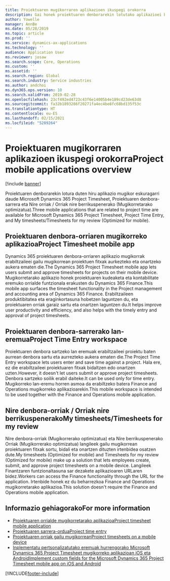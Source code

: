 ```yaml
---
title: Proiektuaren mugikorraren aplikazioen ikuspegi orokorra
description: Gai honek proiektuaren denborarekin lotutako aplikazioei buruzko informazio orokorra eskaintzen du Microsoft Dynamics 365 Project Timesheet, Proiektuaren denbora sarrera eta gailu mugikorrean eskuragarri dauden Nire ordutegiak / Orriak.
author: Yowelle
manager: AnnBe
ms.date: 05/28/2019
ms.topic: article
ms.prod: ''
ms.service: dynamics-ax-applications
ms.technology: ''
audience: Application User
ms.reviewer: josaw
ms.search.scope: Core, Operations
ms.custom: ''
ms.assetid: ''
ms.search.region: Global
ms.search.industry: Service industries
ms.author: andchoi
ms.dyn365.ops.version: 10
ms.search.validFrom: 2019-02-28
ms.openlocfilehash: 23cf492ed4723c43f6e14005b4e189cd23de63d8
ms.sourcegitcommit: fa32b1893286f20271fa4ec4be8fc68bd135f53c
ms.translationtype: HT
ms.contentlocale: eu-ES
ms.lasthandoff: 02/15/2021
ms.locfileid: "5289264"
---
```

# <a name="project-mobile-applications-overview"></a><span data-ttu-id="e94b8-103">Proiektuaren mugikorraren aplikazioen ikuspegi orokorra</span><span class="sxs-lookup"><span data-stu-id="e94b8-103">Project mobile applications overview</span></span>

[!include [banner](../includes/banner.md)]

<span data-ttu-id="e94b8-104">Proiektuaren denborarekin lotura duten hiru aplikazio mugikor eskuragarri daude Microsoft Dynamics 365 Project Timesheet, Proiektuaren denbora-sarrera eta Nire orriak / Orriak nire berrikuspenerako (Mugikorretarako optimizatua).</span><span class="sxs-lookup"><span data-stu-id="e94b8-104">Three mobile applications that are related to project time are available for Microsoft Dynamics 365 Project Timesheet, Project Time Entry, and My timesheets/Timesheets for my review (Optimized for mobile).</span></span>

## <a name="project-timesheet-mobile-app"></a><span data-ttu-id="e94b8-105">Proiektuaren denbora-orriaren mugikorreko aplikazioa</span><span class="sxs-lookup"><span data-stu-id="e94b8-105">Project Timesheet mobile app</span></span>

<span data-ttu-id="e94b8-106">Dynamics 365 proiektuaren denbora-orriaren aplikazio mugikorrak erabiltzaileei gailu mugikorrean proiektuen fitxak aurkezteko eta onartzeko aukera ematen die.</span><span class="sxs-lookup"><span data-stu-id="e94b8-106">The Dynamics 365 Project Timesheet mobile app lets users submit and approve timesheets for projects on their mobile device.</span></span> <span data-ttu-id="e94b8-107">Mugikorretarako aplikazio honek proiektuaren kudeaketa eta kontabilitate eremuko orrialde funtzionala erakusten du Dynamics 365 Finance.</span><span class="sxs-lookup"><span data-stu-id="e94b8-107">This mobile app surfaces the timesheet functionality in the Project management and accounting area of Dynamics 365 Finance.</span></span> <span data-ttu-id="e94b8-108">Erabiltzaileen produktibitatea eta eraginkortasuna hobetzen laguntzen du, eta proiektuaren orriak garaiz sartu eta onartzen laguntzen du.</span><span class="sxs-lookup"><span data-stu-id="e94b8-108">It helps improve user productivity and efficiency, and also helps with the timely entry and approval of project timesheets.</span></span>

## <a name="project-time-entry-workspace"></a><span data-ttu-id="e94b8-109">Proiektuaren denbora-sarrerako lan-eremua</span><span class="sxs-lookup"><span data-stu-id="e94b8-109">Project Time Entry workspace</span></span>

<span data-ttu-id="e94b8-110">Proiektuaren denbora sartzeko lan eremuak erabiltzaileei proiektu baten aurrean denbora sartu eta aurrezteko aukera ematen die.</span><span class="sxs-lookup"><span data-stu-id="e94b8-110">The Project Time Entry workspace lets users enter and save time against a project.</span></span> <span data-ttu-id="e94b8-111">Hala ere, ez die erabiltzaileei proiektuaren fitxak bidaltzen edo onartzen uzten.</span><span class="sxs-lookup"><span data-stu-id="e94b8-111">However, it doesn't let users submit or approve project timesheets.</span></span> <span data-ttu-id="e94b8-112">Denbora sartzeko soilik erabil daiteke.</span><span class="sxs-lookup"><span data-stu-id="e94b8-112">It can be used only for time entry.</span></span> <span data-ttu-id="e94b8-113">Mugikorreko lan-eremu horren asmoa da erabiltzeko batera Finance and Operations mugikorreko aplikazioarekin.</span><span class="sxs-lookup"><span data-stu-id="e94b8-113">This mobile workspace is intended to be used together with the Finance and Operations mobile application.</span></span>

## <a name="my-timesheetstimesheets-for-my-review"></a><span data-ttu-id="e94b8-114">Nire denbora-orriak / Orriak nire berrikuspenerako</span><span class="sxs-lookup"><span data-stu-id="e94b8-114">My timesheets/Timesheets for my review</span></span>

<span data-ttu-id="e94b8-115">Nire denbora-orriak (Mugikorrerako optimizatua) eta Nire berrikuspenerako Orriak (Mugikorrerako optimizatua) langileek gailu mugikorrean proiektuaren fitxak sortu, bidali eta onartzen dituzten irtenbidea osatzen dute.</span><span class="sxs-lookup"><span data-stu-id="e94b8-115">My timesheets (Optimized for mobile) and Timesheets for my review (Optimized for mobile) make up a solution that lets employees create, submit, and approve project timesheets on a mobile device.</span></span> <span data-ttu-id="e94b8-116">Langileek Finantzaren funtzionaltasuna sar dezakete aplikazioaren URLaren bidez.</span><span class="sxs-lookup"><span data-stu-id="e94b8-116">Workers can access the Finance functionality through the URL for the application.</span></span> <span data-ttu-id="e94b8-117">Irtenbide honek ez du beharrezkoa Finance and Operations mugikorretarako aplikazioa.</span><span class="sxs-lookup"><span data-stu-id="e94b8-117">This solution doesn't require the Finance and Operations mobile application.</span></span>

## <a name="for-more-information"></a><span data-ttu-id="e94b8-118">Informazio gehiagorako</span><span class="sxs-lookup"><span data-stu-id="e94b8-118">For more information</span></span>

- [<span data-ttu-id="e94b8-119">Proiektuaren orrialde mugikorretarako aplikazioa</span><span class="sxs-lookup"><span data-stu-id="e94b8-119">Project timesheet mobile application</span></span>](project-timesheet.md)
- [<span data-ttu-id="e94b8-120">Proiektuaren sarrera-ordua</span><span class="sxs-lookup"><span data-stu-id="e94b8-120">Project time entry</span></span>]( project-time-entry-mobile-workspace.md)
- [<span data-ttu-id="e94b8-121">Proiektuaren orriak gailu mugikorrean</span><span class="sxs-lookup"><span data-stu-id="e94b8-121">Project timesheets on a mobile device</span></span>](Mobile-timesheets.md)
- [<span data-ttu-id="e94b8-122">Inplementatu pertsonalizatutako eremuak hurrengorako Microsoft Dynamics 365 Project Timesheet mugikorreko aplikazioan iOS eta Android</span><span class="sxs-lookup"><span data-stu-id="e94b8-122">Implement custom fields for the Microsoft Dynamics 365 Project Timesheet mobile app on iOS and Android</span></span>](custom-fields-mobile.md)


[!INCLUDE[footer-include](../includes/footer-banner.md)]